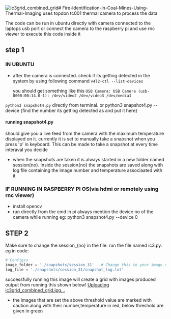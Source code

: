 ![ic3grid_combined_grid](https://github.com/user-attachments/assets/c15c88a7-a3c6-464f-a56f-39a98c6f3427)# Fire-ldentification-in-Coal-Mines-Using-Thermal-Imaging
uses topdon tc001 thermal camera to process the data


The code can be run in ubuntu directly with camera connected to the laptops usb port or connect the camera to the raspberry pi and use rnc viewer to execute this code inside it

## step 1
### IN UBUNTU 
- after the camera is connected. check if its getting detected in the system by using following command
  `v4l2-ctl --list-devices`

  you should get something like this
  `USB Camera: USB Camera (usb-0000:00:14.0-1):
	/dev/video2
	/dev/video3
	/dev/media1`

`python3 snapshot4.py` directly from terminal. or python3 snapshot4.py --device {find the number its getting detected as and put it here}

#### running snapshot4.py
should give you a live feed from the camera with the maximum temperature displayed on it. currently it is set to manually take a snapshot when you press 'p' in keyboard.
This can be made to take a snapshot at every time interaval you decide

- when the snapshots are taken it is always started in a new folder named session{no}. Inside the session{no} the snapshots are saved along with log file containing the image number and temperature associaated with it

### IF RUNNING IN RASPBERRY PI OS(via hdmi or remotely using rnc viewer)

- install opencv
- run directly from the cmd in pi always mention the device no of the camera while running eg: python3 snapshot4.py --device 0

## STEP 2
Make sure to change the session_{no} in the file.
run the file named ic3.py. 
eg in code:
```python
# Configss
image_folder = './snapshots/session_31'   # Change this to your image directory
log_file = './snapshots/session_31/snapshot_log.txt'
```

successfully running this image will create a grid with images produced
output from running this shown below!
[Uploading ic3grid_combined_grid.jpg…]()


- the images that are set the above threshold value are marked with caution along with their number,temperature in red, below threshold are given in green

